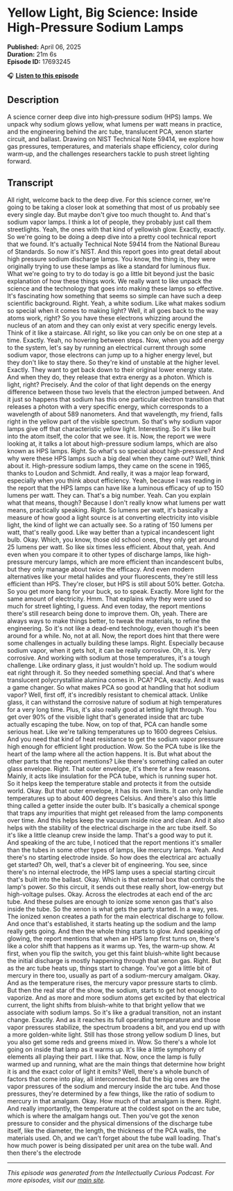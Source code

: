 # Yellow Light, Big Science: Inside High-Pressure Sodium Lamps

**Published:** April 06, 2025  
**Duration:** 21m 6s  
**Episode ID:** 17693245

🎧 **[Listen to this episode](https://intellectuallycurious.buzzsprout.com/2529712/episodes/17693245-yellow-light-big-science-inside-high-pressure-sodium-lamps)**

## Description

A science corner deep dive into high‑pressure sodium (HPS) lamps. We unpack why sodium glows yellow, what lumens per watt means in practice, and the engineering behind the arc tube, translucent PCA, xenon starter circuit, and ballast. Drawing on NIST Technical Note 59414, we explore how gas pressures, temperatures, and materials shape efficiency, color during warm‑up, and the challenges researchers tackle to push street lighting forward.

## Transcript

All right, welcome back to the deep dive. For this science corner, we're going to be taking a closer look at something that most of us probably see every single day. But maybe don't give too much thought to. And that's sodium vapor lamps. I think a lot of people, they probably just call them streetlights. Yeah, the ones with that kind of yellowish glow. Exactly, exactly. So we're going to be doing a deep dive into a pretty cool technical report that we found. It's actually Technical Note 59414 from the National Bureau of Standards. So now it's NIST. And this report goes into great detail about high pressure sodium discharge lamps. You know, the thing is, they were originally trying to use these lamps as like a standard for luminous flux. What we're going to try to do today is go a little bit beyond just the basic explanation of how these things work. We really want to like unpack the science and the technology that goes into making these lamps so effective. It's fascinating how something that seems so simple can have such a deep scientific background. Right. Yeah, a white sodium. Like what makes sodium so special when it comes to making light? Well, it all goes back to the way atoms work, right? So you have these electrons whizzing around the nucleus of an atom and they can only exist at very specific energy levels. Think of it like a staircase. All right, so like you can only be on one step at a time. Exactly. Yeah, no hovering between steps. Now, when you add energy to the system, let's say by running an electrical current through some sodium vapor, those electrons can jump up to a higher energy level, but they don't like to stay there. So they're kind of unstable at the higher level. Exactly. They want to get back down to their original lower energy state. And when they do, they release that extra energy as a photon. Which is light, right? Precisely. And the color of that light depends on the energy difference between those two levels that the electron jumped between. And it just so happens that sodium has this one particular electron transition that releases a photon with a very specific energy, which corresponds to a wavelength of about 589 nanometers. And that wavelength, my friend, falls right in the yellow part of the visible spectrum. So that's why sodium vapor lamps give off that characteristic yellow light. Interesting. So it's like built into the atom itself, the color that we see. It is. Now, the report we were looking at, it talks a lot about high-pressure sodium lamps, which are also known as HPS lamps. Right. So what's so special about high-pressure? And why were these HPS lamps such a big deal when they came out? Well, think about it. High-pressure sodium lamps, they came on the scene in 1965, thanks to Loudon and Schmidt. And really, it was a major leap forward, especially when you think about efficiency. Yeah, because I was reading in the report that the HPS lamps can have like a luminous efficacy of up to 150 lumens per watt. They can. That's a big number. Yeah. Can you explain what that means, though? Because I don't really know what lumens per watt means, practically speaking. Right. So lumens per watt, it's basically a measure of how good a light source is at converting electricity into visible light, the kind of light we can actually see. So a rating of 150 lumens per watt, that's really good. Like way better than a typical incandescent light bulb. Okay. Which, you know, those old school ones, they only get around 25 lumens per watt. So like six times less efficient. About that, yeah. And even when you compare it to other types of discharge lamps, like high-pressure mercury lamps, which are more efficient than incandescent bulbs, but they only manage about twice the efficacy. And even modern alternatives like your metal halides and your fluorescents, they're still less efficient than HPS. They're closer, but HPS is still about 50% better. Gotcha. So you get more bang for your buck, so to speak. Exactly. More light for the same amount of electricity. Hmm. That explains why they were used so much for street lighting, I guess. And even today, the report mentions there's still research being done to improve them. Oh, yeah. There are always ways to make things better, to tweak the materials, to refine the engineering. So it's not like a dead-end technology, even though it's been around for a while. No, not at all. Now, the report does hint that there were some challenges in actually building these lamps. Right. Especially because sodium vapor, when it gets hot, it can be really corrosive. Oh, it is. Very corrosive. And working with sodium at those temperatures, it's a tough challenge. Like ordinary glass, it just wouldn't hold up. The sodium would eat right through it. So they needed something special. And that's where translucent polycrystalline alumina comes in. PCA? PCA, exactly. And it was a game changer. So what makes PCA so good at handling that hot sodium vapor? Well, first off, it's incredibly resistant to chemical attack. Unlike glass, it can withstand the corrosive nature of sodium at high temperatures for a very long time. Plus, it's also really good at letting light through. You get over 90% of the visible light that's generated inside that arc tube actually escaping the tube. Now, on top of that, PCA can handle some serious heat. Like we're talking temperatures up to 1600 degrees Celsius. And you need that kind of heat resistance to get the sodium vapor pressure high enough for efficient light production. Wow. So the PCA tube is like the heart of the lamp where all the action happens. It is. But what about the other parts that the report mentions? Like there's something called an outer glass envelope. Right. That outer envelope, it's there for a few reasons. Mainly, it acts like insulation for the PCA tube, which is running super hot. So it helps keep the temperature stable and protects it from the outside world. Okay. But that outer envelope, it has its own limits. It can only handle temperatures up to about 400 degrees Celsius. And there's also this little thing called a getter inside the outer bulb. It's basically a chemical sponge that traps any impurities that might get released from the lamp components over time. And this helps keep the vacuum inside nice and clean. And it also helps with the stability of the electrical discharge in the arc tube itself. So it's like a little cleanup crew inside the lamp. That's a good way to put it. And speaking of the arc tube, I noticed that the report mentions it's smaller than the tubes in some other types of lamps, like mercury lamps. Yeah. And there's no starting electrode inside. So how does the electrical arc actually get started? Oh, well, that's a clever bit of engineering. You see, since there's no internal electrode, the HPS lamp uses a special starting circuit that's built into the ballast. Okay. Which is that external box that controls the lamp's power. So this circuit, it sends out these really short, low-energy but high-voltage pulses. Okay. Across the electrodes at each end of the arc tube. And these pulses are enough to ionize some xenon gas that's also inside the tube. So the xenon is what gets the party started. In a way, yes. The ionized xenon creates a path for the main electrical discharge to follow. And once that's established, it starts heating up the sodium and the lamp really gets going. And then the whole thing starts to glow. And speaking of glowing, the report mentions that when an HPS lamp first turns on, there's like a color shift that happens as it warms up. Yes, the warm-up show. At first, when you flip the switch, you get this faint bluish-white light because the initial discharge is mostly happening through that xenon gas. Right. But as the arc tube heats up, things start to change. You've got a little bit of mercury in there too, usually as part of a sodium-mercury amalgam. Okay. And as the temperature rises, the mercury vapor pressure starts to climb. But then the real star of the show, the sodium, starts to get hot enough to vaporize. And as more and more sodium atoms get excited by that electrical current, the light shifts from bluish-white to that bright yellow that we associate with sodium lamps. So it's like a gradual transition, not an instant change. Exactly. And as it reaches its full operating temperature and those vapor pressures stabilize, the spectrum broadens a bit, and you end up with a more golden-white light. Still has those strong yellow sodium D lines, but you also get some reds and greens mixed in. Wow. So there's a whole lot going on inside that lamp as it warms up. It's like a little symphony of elements all playing their part. I like that. Now, once the lamp is fully warmed up and running, what are the main things that determine how bright it is and the exact color of light it emits? Well, there's a whole bunch of factors that come into play, all interconnected. But the big ones are the vapor pressures of the sodium and mercury inside the arc tube. And those pressures, they're determined by a few things, like the ratio of sodium to mercury in that amalgam. Okay. How much of that amalgam is there. Right. And really importantly, the temperature at the coldest spot on the arc tube, which is where the amalgam hangs out. Then you've got the xenon pressure to consider and the physical dimensions of the discharge tube itself, like the diameter, the length, the thickness of the PCA walls, the materials used. Oh, and we can't forget about the tube wall loading. That's how much power is being dissipated per unit area on the tube wall. And then there's the electrode

---
*This episode was generated from the Intellectually Curious Podcast. For more episodes, visit our [main site](https://intellectuallycurious.buzzsprout.com).*
